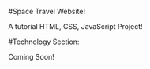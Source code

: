 #Space Travel Website!

A tutorial HTML, CSS, JavaScript Project!

#Technology Section:

Coming Soon!

